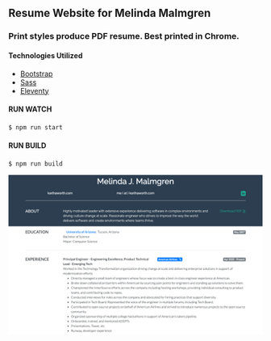 ## Resume Website for Melinda Malmgren

### Print styles produce PDF resume. Best printed in Chrome.

#### Technologies Utilized

- [Bootstrap](https://getbootstrap.com)
- [Sass](https://sass-lang.com)
- [Eleventy](https://www.11ty.dev)


#### RUN WATCH

```bash
$ npm run start
```

#### RUN BUILD

```bash
$ npm run build
```

![Screenshot](resume.png)
